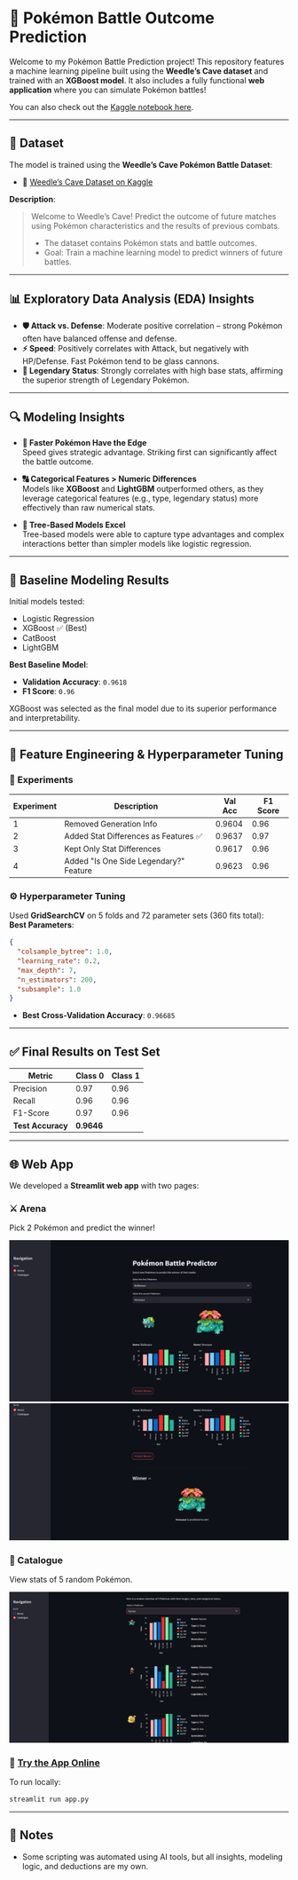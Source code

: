 # 🧠 Pokémon Battle Outcome Prediction

Welcome to my Pokémon Battle Prediction project! This repository features a machine learning pipeline built using the **Weedle’s Cave dataset** and trained with an **XGBoost model**. It also includes a fully functional **web application** where you can simulate Pokémon battles!

You can also check out the [Kaggle notebook here](https://www.kaggle.com/code/barkinsagan/notebookbd24f3763b).


---

## 📁 Dataset

The model is trained using the **Weedle’s Cave Pokémon Battle Dataset**:
- 📂 [Weedle’s Cave Dataset on Kaggle](https://www.kaggle.com/datasets/terminus7/pokemon-challenge)

**Description**:
> Welcome to Weedle’s Cave! Predict the outcome of future matches using Pokémon characteristics and the results of previous combats.  
> - The dataset contains Pokémon stats and battle outcomes.  
> - Goal: Train a machine learning model to predict winners of future battles.

---

## 📊 Exploratory Data Analysis (EDA) Insights

- **🛡️ Attack vs. Defense**: Moderate positive correlation – strong Pokémon often have balanced offense and defense.
- **⚡ Speed**: Positively correlates with Attack, but negatively with HP/Defense. Fast Pokémon tend to be glass cannons.
- **🌟 Legendary Status**: Strongly correlates with high base stats, affirming the superior strength of Legendary Pokémon.

---

## 🔍 Modeling Insights

- **🚀 Faster Pokémon Have the Edge**  
  Speed gives strategic advantage. Striking first can significantly affect the battle outcome.

- **🔠 Categorical Features > Numeric Differences**  
  Models like **XGBoost** and **LightGBM** outperformed others, as they leverage categorical features (e.g., type, legendary status) more effectively than raw numerical stats.

- **🌲 Tree-Based Models Excel**  
  Tree-based models were able to capture type advantages and complex interactions better than simpler models like logistic regression.

---

## 🧪 Baseline Modeling Results

Initial models tested:
- Logistic Regression
- XGBoost ✅ (Best)
- CatBoost
- LightGBM

**Best Baseline Model**:  
- **Validation Accuracy**: `0.9618`  
- **F1 Score**: `0.96`

XGBoost was selected as the final model due to its superior performance and interpretability.

---

## 🧬 Feature Engineering & Hyperparameter Tuning

### 🔧 Experiments

| Experiment | Description | Val Acc | F1 Score |
|-----------|-------------|---------|----------|
| 1 | Removed Generation Info | 0.9604 | 0.96 |
| 2 | Added Stat Differences as Features ✅ | 0.9637 | 0.97 |
| 3 | Kept Only Stat Differences | 0.9617 | 0.96 |
| 4 | Added "Is One Side Legendary?" Feature | 0.9623 | 0.96 |

### ⚙️ Hyperparameter Tuning

Used **GridSearchCV** on 5 folds and 72 parameter sets (360 fits total):  
**Best Parameters**:
```json
{
  "colsample_bytree": 1.0,
  "learning_rate": 0.2,
  "max_depth": 7,
  "n_estimators": 200,
  "subsample": 1.0
}
```
- **Best Cross-Validation Accuracy**: `0.96685`

---

## ✅ Final Results on Test Set

| Metric | Class 0 | Class 1 |
|--------|---------|---------|
| Precision | 0.97 | 0.96 |
| Recall | 0.96 | 0.96 |
| F1-Score | 0.97 | 0.96 |
| **Test Accuracy** | **0.9646** |

---

## 🌐 Web App

We developed a **Streamlit web app** with two pages:

### ⚔️ Arena
Pick 2 Pokémon and predict the winner!

![Arena Screenshot 1](images/arena1.png)  
![Arena Screenshot 2](images/arena2.png)

### 📘 Catalogue
View stats of 5 random Pokémon.

![Catalogue Screenshot](images/catalogue.png)

### 🔗 [Try the App Online](https://barkinsagan-pokemon-fight-prediction-app-cnnaoc.streamlit.app/)

To run locally:
```bash
streamlit run app.py
```

---

## 📝 Notes

- Some scripting was automated using AI tools, but all insights, modeling logic, and deductions are my own.
